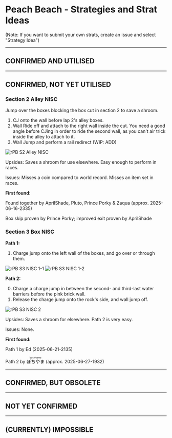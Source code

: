 # Peach Beach - Strategies and Strat Ideas

(Note: If you want to submit your own strats, create an issue and select "Strategy Idea")

---
## CONFIRMED AND UTILISED

---
## CONFIRMED, NOT YET UTILISED
### Section 2 Alley NISC
Jump over the boxes blocking the box cut in section 2 to save a shroom.

1. CJ onto the wall before lap 2's alley boxes.
2. Wall Ride off and attach to the right wall inside the cut. You need a good angle before CJing in order to ride the second wall, as you can't air trick inside the alley to attach to it.
3. Wall Jump and perform a rail redirect (WIP: ADD)

![rPB S2 Alley NISC](/media/rPB/s2_alley_nisc.gif)

Upsides: Saves a shroom for use elsewhere. Easy enough to perform in races.

Issues: Misses a coin compared to world record. Misses an item set in races.

**First found:**

Found together by AprilShade, Pluto, Prince Porky & Zaqua (approx. 2025-06-16-2335)

Box skip proven by Prince Porky; improved exit proven by AprilShade

### Section 3 Box NISC

**Path 1:**

1. Charge jump onto the left wall of the boxes, and go over or through them.

![rPB S3 NISC 1-1](/media/rPB/s3_nisc_1_1.gif)
![rPB S3 NISC 1-2](/media/rPB/s3_nisc_1_2.gif)

**Path 2:**

0. Charge a charge jump in between the second- and third-last water barriers before the pink brick wall.
1. Release the charge jump onto the rock's side, and wall jump off.

![rPB S3 NISC 2](/media/rPB/s3_nisc_2.gif)

Upsides: Saves a shroom for elsewhere. Path 2 is very easy.

Issues: None.

**First found:**

Path 1 by Ed (2025-06-21-2135)

Path 2 by <ruby> ぼちやま <rp>(</rp> <rt>bochiyama</rt><rp>)</rp></ruby> (approx. 2025-06-27-1932) 

---
## CONFIRMED, BUT OBSOLETE

---
## NOT YET CONFIRMED

---
## (CURRENTLY) IMPOSSIBLE
